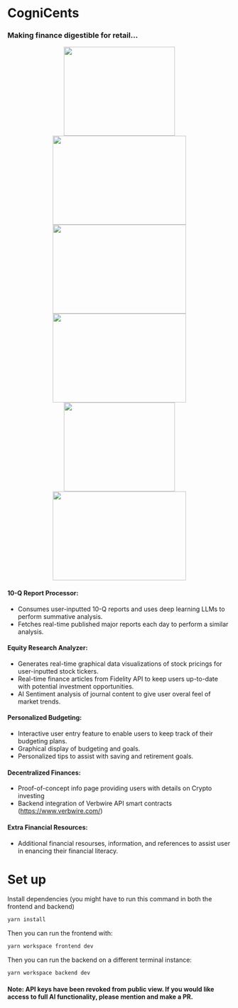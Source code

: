 # CogniCents 
### Making finance digestible for retail...
<div align="center">
  <img src="https://github.com/unapt/CogniCents/assets/64095665/13d6dd71-dc38-4aa5-abac-4fd715a33158" height="200" width="250" />
  <img src="https://github.com/unapt/CogniCents/assets/64095665/7330600a-66d0-4bc2-8709-650b7a51d2ee" height="200" width="300" />
  <img src="https://github.com/unapt/CogniCents/assets/64095665/c75db1df-f217-4ed2-b7c3-fe48eb8d2d3b" height="200" width="300" />
</div>

<div align="center">
  <img src="https://github.com/unapt/CogniCents/assets/64095665/89efd6fc-76aa-4cd8-b734-019f7f425339" height="200" width="300" />
  <img src="https://github.com/unapt/CogniCents/assets/64095665/50a0f310-49c9-4064-8b48-fb026e3d4d66" height="200" width="250" />
  <img src="https://github.com/unapt/CogniCents/assets/64095665/1055a643-980d-4848-9c5b-9c28acd39da1" height="200" width="300" />
</div>

#### 10-Q Report Processor: 
- Consumes user-inputted 10-Q reports and uses deep learning LLMs to perform summative analysis.
- Fetches real-time published major reports each day to perform a similar analysis.

#### Equity Research Analyzer:
- Generates real-time graphical data visualizations of stock pricings for user-inputted stock tickers.
- Real-time finance articles from Fidelity API to keep users up-to-date with potential investment opportunities.
- AI Sentiment analysis of journal content to give user overal feel of market trends.

#### Personalized Budgeting:
- Interactive user entry feature to enable users to keep track of their budgeting plans.
- Graphical display of budgeting and goals.
- Personalized tips to assist with saving and retirement goals.

#### Decentralized Finances:
- Proof-of-concept info page providing users with details on Crypto investing
- Backend integration of Verbwire API smart contracts (https://www.verbwire.com/)

#### Extra Financial Resources:
- Additional financial resourses, information, and references to assist user in enancing their financial literacy.

# Set up

Install dependencies (you might have to run this command in both the frontend and backend)

```bash
yarn install
```

Then you can run the frontend with:

```bash
yarn workspace frontend dev
```

Then you can run the backend on a different terminal instance:

```bash
yarn workspace backend dev
```


#### Note: API keys have been revoked from public view. If you would like access to full AI functionality, please mention and make a PR.
